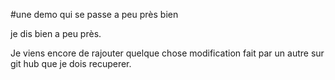 #une demo qui se passe a peu près bien

je dis bien a peu près.
	
Je viens encore de rajouter quelque chose
modification fait par un autre sur git hub que je dois recuperer.
